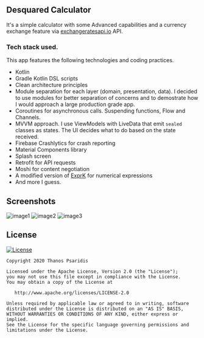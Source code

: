 Desquared Calculator
-------------------------

It's a simple calculator with some Advanced capabilities and a currency exchange feature via [exchangeratesapi.io](https://exchangeratesapi.io/) API.

### Tech stack used.

This app features the following technologies and coding practices.

- Kotlin
- Gradle Kotlin DSL scripts
- Clean architecture principles
- Module separation for each layer (domain, presentation, data). I decided to use modules for better separation of concerns and to demostrate how I would approach a large production grade app.
- Coroutines for asynchronous calls. Suspending functions, Flow and Channels.
- MVVM approach. I use ViewModels with LiveData that emit `sealed` classes as states. The UI decides what to do based on the state received.
- Firebase Crashlytics for crash reporting
- Material Components library
- Splash screen
- Retrofit for API requests
- Moshi for content negotiation
- A modified version of [ExprK](https://github.com/Keelar/ExprK) for numerical expressions
- And more I guess.

Screenshots
---------------------

![image1](https://user-images.githubusercontent.com/4888330/87777222-c7d81000-c831-11ea-8cde-3e0e2a0e3322.png)
![image2](https://user-images.githubusercontent.com/4888330/87777267-dcb4a380-c831-11ea-897a-7074836d0559.png)
![image3](https://user-images.githubusercontent.com/4888330/87777305-e9d19280-c831-11ea-8992-507d662cf92f.png)


License
-------
[![License](https://img.shields.io/badge/license-Apache%202-4EB1BA.svg?style=flat-square)](https://www.apache.org/licenses/LICENSE-2.0.html)

    Copyright 2020 Thanos Psaridis

    Licensed under the Apache License, Version 2.0 (the "License");
    you may not use this file except in compliance with the License.
    You may obtain a copy of the License at

       http://www.apache.org/licenses/LICENSE-2.0

    Unless required by applicable law or agreed to in writing, software
    distributed under the License is distributed on an "AS IS" BASIS,
    WITHOUT WARRANTIES OR CONDITIONS OF ANY KIND, either express or implied.
    See the License for the specific language governing permissions and
    limitations under the License.
    
